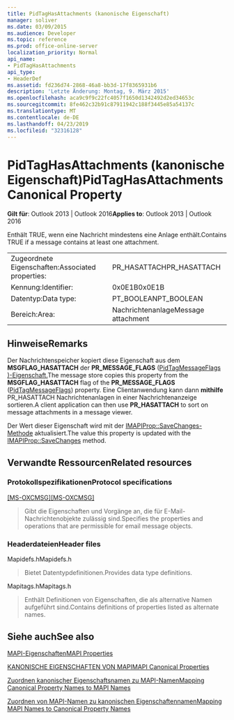 ```yaml
---
title: PidTagHasAttachments (kanonische Eigenschaft)
manager: soliver
ms.date: 03/09/2015
ms.audience: Developer
ms.topic: reference
ms.prod: office-online-server
localization_priority: Normal
api_name:
- PidTagHasAttachments
api_type:
- HeaderDef
ms.assetid: fd236d74-2868-46a8-bb3d-17f8365931b6
description: 'Letzte Änderung: Montag, 9. März 2015'
ms.openlocfilehash: aca9c9f9c22fc4057f1650d1342492d2ed34653c
ms.sourcegitcommit: 8fe462c32b91c87911942c188f3445e85a54137c
ms.translationtype: MT
ms.contentlocale: de-DE
ms.lasthandoff: 04/23/2019
ms.locfileid: "32316128"
---
```

# <a name="pidtaghasattachments-canonical-property"></a><span data-ttu-id="f8ef3-103">PidTagHasAttachments (kanonische Eigenschaft)</span><span class="sxs-lookup"><span data-stu-id="f8ef3-103">PidTagHasAttachments Canonical Property</span></span>

  
  
<span data-ttu-id="f8ef3-104">**Gilt für**: Outlook 2013 | Outlook 2016</span><span class="sxs-lookup"><span data-stu-id="f8ef3-104">**Applies to**: Outlook 2013 | Outlook 2016</span></span> 
  
<span data-ttu-id="f8ef3-105">Enthält TRUE, wenn eine Nachricht mindestens eine Anlage enthält.</span><span class="sxs-lookup"><span data-stu-id="f8ef3-105">Contains TRUE if a message contains at least one attachment.</span></span> 
  
|||
|:-----|:-----|
|<span data-ttu-id="f8ef3-106">Zugeordnete Eigenschaften:</span><span class="sxs-lookup"><span data-stu-id="f8ef3-106">Associated properties:</span></span>  <br/> |<span data-ttu-id="f8ef3-107">PR_HASATTACH</span><span class="sxs-lookup"><span data-stu-id="f8ef3-107">PR_HASATTACH</span></span>  <br/> |
|<span data-ttu-id="f8ef3-108">Kennung:</span><span class="sxs-lookup"><span data-stu-id="f8ef3-108">Identifier:</span></span>  <br/> |<span data-ttu-id="f8ef3-109">0x0E1B</span><span class="sxs-lookup"><span data-stu-id="f8ef3-109">0x0E1B</span></span>  <br/> |
|<span data-ttu-id="f8ef3-110">Datentyp:</span><span class="sxs-lookup"><span data-stu-id="f8ef3-110">Data type:</span></span>  <br/> |<span data-ttu-id="f8ef3-111">PT_BOOLEAN</span><span class="sxs-lookup"><span data-stu-id="f8ef3-111">PT_BOOLEAN</span></span>  <br/> |
|<span data-ttu-id="f8ef3-112">Bereich:</span><span class="sxs-lookup"><span data-stu-id="f8ef3-112">Area:</span></span>  <br/> |<span data-ttu-id="f8ef3-113">Nachrichtenanlage</span><span class="sxs-lookup"><span data-stu-id="f8ef3-113">Message attachment</span></span>  <br/> |
   
## <a name="remarks"></a><span data-ttu-id="f8ef3-114">Hinweise</span><span class="sxs-lookup"><span data-stu-id="f8ef3-114">Remarks</span></span>

<span data-ttu-id="f8ef3-115">Der Nachrichtenspeicher kopiert diese Eigenschaft aus dem **MSGFLAG_HASATTACH** der **PR_MESSAGE_FLAGS** ([PidTagMessageFlags )-Eigenschaft.](pidtagmessageflags-canonical-property.md)</span><span class="sxs-lookup"><span data-stu-id="f8ef3-115">The message store copies this property from the **MSGFLAG_HASATTACH** flag of the **PR_MESSAGE_FLAGS** ([PidTagMessageFlags](pidtagmessageflags-canonical-property.md)) property.</span></span> <span data-ttu-id="f8ef3-116">Eine Clientanwendung kann dann **mithilfe** PR_HASATTACH Nachrichtenanlagen in einer Nachrichtenanzeige sortieren.</span><span class="sxs-lookup"><span data-stu-id="f8ef3-116">A client application can then use **PR_HASATTACH** to sort on message attachments in a message viewer.</span></span> 
  
<span data-ttu-id="f8ef3-117">Der Wert dieser Eigenschaft wird mit der [IMAPIProp::SaveChanges-Methode](imapiprop-savechanges.md) aktualisiert.</span><span class="sxs-lookup"><span data-stu-id="f8ef3-117">The value this property is updated with the [IMAPIProp::SaveChanges](imapiprop-savechanges.md) method.</span></span> 
  
## <a name="related-resources"></a><span data-ttu-id="f8ef3-118">Verwandte Ressourcen</span><span class="sxs-lookup"><span data-stu-id="f8ef3-118">Related resources</span></span>

### <a name="protocol-specifications"></a><span data-ttu-id="f8ef3-119">Protokollspezifikationen</span><span class="sxs-lookup"><span data-stu-id="f8ef3-119">Protocol specifications</span></span>

<span data-ttu-id="f8ef3-120">[[MS-OXCMSG]](https://msdn.microsoft.com/library/7fd7ec40-deec-4c06-9493-1bc06b349682%28Office.15%29.aspx)</span><span class="sxs-lookup"><span data-stu-id="f8ef3-120">[[MS-OXCMSG]](https://msdn.microsoft.com/library/7fd7ec40-deec-4c06-9493-1bc06b349682%28Office.15%29.aspx)</span></span>
  
> <span data-ttu-id="f8ef3-121">Gibt die Eigenschaften und Vorgänge an, die für E-Mail-Nachrichtenobjekte zulässig sind.</span><span class="sxs-lookup"><span data-stu-id="f8ef3-121">Specifies the properties and operations that are permissible for email message objects.</span></span>
    
### <a name="header-files"></a><span data-ttu-id="f8ef3-122">Headerdateien</span><span class="sxs-lookup"><span data-stu-id="f8ef3-122">Header files</span></span>

<span data-ttu-id="f8ef3-123">Mapidefs.h</span><span class="sxs-lookup"><span data-stu-id="f8ef3-123">Mapidefs.h</span></span>
  
> <span data-ttu-id="f8ef3-124">Bietet Datentypdefinitionen.</span><span class="sxs-lookup"><span data-stu-id="f8ef3-124">Provides data type definitions.</span></span>
    
<span data-ttu-id="f8ef3-125">Mapitags.h</span><span class="sxs-lookup"><span data-stu-id="f8ef3-125">Mapitags.h</span></span>
  
> <span data-ttu-id="f8ef3-126">Enthält Definitionen von Eigenschaften, die als alternative Namen aufgeführt sind.</span><span class="sxs-lookup"><span data-stu-id="f8ef3-126">Contains definitions of properties listed as alternate names.</span></span>
    
## <a name="see-also"></a><span data-ttu-id="f8ef3-127">Siehe auch</span><span class="sxs-lookup"><span data-stu-id="f8ef3-127">See also</span></span>



[<span data-ttu-id="f8ef3-128">MAPI-Eigenschaften</span><span class="sxs-lookup"><span data-stu-id="f8ef3-128">MAPI Properties</span></span>](mapi-properties.md)
  
[<span data-ttu-id="f8ef3-129">KANONISCHE EIGENSCHAFTEN VON MAPI</span><span class="sxs-lookup"><span data-stu-id="f8ef3-129">MAPI Canonical Properties</span></span>](mapi-canonical-properties.md)
  
[<span data-ttu-id="f8ef3-130">Zuordnen kanonischer Eigenschaftsnamen zu MAPI-Namen</span><span class="sxs-lookup"><span data-stu-id="f8ef3-130">Mapping Canonical Property Names to MAPI Names</span></span>](mapping-canonical-property-names-to-mapi-names.md)
  
[<span data-ttu-id="f8ef3-131">Zuordnen von MAPI-Namen zu kanonischen Eigenschaftennamen</span><span class="sxs-lookup"><span data-stu-id="f8ef3-131">Mapping MAPI Names to Canonical Property Names</span></span>](mapping-mapi-names-to-canonical-property-names.md)

